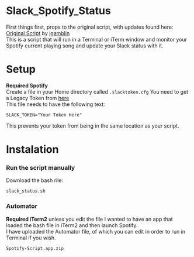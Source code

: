 # Slack_Spotify_Status
First things first, props to the original script, with updates found here:
[Original Script](https://gist.github.com/jgamblin/9701ed50398d138c65ead316b5d11b26) by [jgamblin](https://gist.github.com/jgamblin)  
This is a script that will run in a Terminal or iTerm window and monitor your Spotify current playing song and update your Slack status with it. 

# Setup
**Required Spotify**  
Create a file in your Home directory called `.slacktoken.cfg`
You need to get a Legacy Token from [here](https://api.slack.com/custom-integrations/legacy-tokens)  
This file needs to have the following text:
```
SLACK_TOKEN="Your Token Here"
```
This prevents your token from being in the same location as your script. 

# Instalation
### Run the script manually
Download the bash rile:
```sh
slack_status.sh
```

### Automator
**Required iTerm2** unless you edit the file
I wanted to have an app that loaded the bash file in iTerm2 and then launch Spotify.  
I have uploaded the Automator file, of which you can edit in order to run in Terminal if you wish.
```
Spotify-Script.app.zip
```
